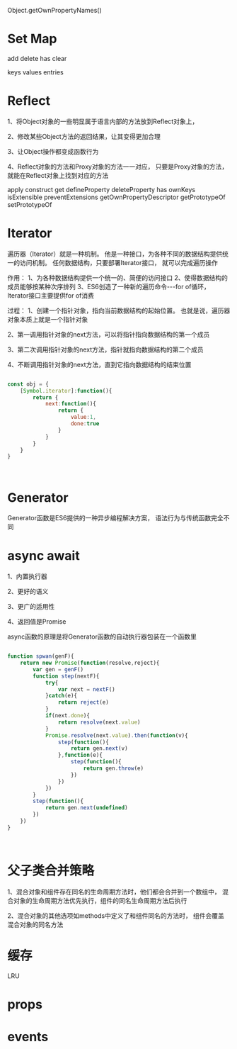 Object.getOwnPropertyNames()




# Set Map 



add
delete
has
clear

keys
values
entries



# Reflect


1、将Object对象的一些明显属于语言内部的方法放到Reflect对象上，

2、修改某些Object方法的返回结果，让其变得更加合理

3、让Object操作都变成函数行为

4、Reflect对象的方法和Proxy对象的方法一一对应，
只要是Proxy对象的方法，就能在Reflect对象上找到对应的方法


apply
construct
get 
defineProperty
deleteProperty
has
ownKeys
isExtensible
preventExtensions
getOwnPropertyDescriptor
getPrototypeOf
setPrototypeOf




# Iterator


遍历器（Iterator）就是一种机制。
他是一种接口，为各种不同的数据结构提供统一的访问机制。
任何数据结构，只要部署Iterator接口，
就可以完成遍历操作

作用：
1、为各种数据结构提供一个统一的、简便的访问接口
2、使得数据结构的成员能够按某种次序排列
3、ES6创造了一种新的遍历命令---for of循环，Iterator接口主要提供for of消费


过程：
1、创建一个指针对象，指向当前数据结构的起始位置。
也就是说，遍历器对象本质上就是一个指针对象

2、第一调用指针对象的next方法，可以将指针指向数据结构的第一个成员

3、第二次调用指针对象的next方法，指针就指向数据结构的第二个成员

4、不断调用指针对象的next方法，直到它指向数据结构的结束位置


```js

const obj = {
    [Symbol.iterator]:function(){
        return {
            next:function(){
                return {
                    value:1,
                    done:true
                }
            }
        }
    }
}




```




# Generator

Generator函数是ES6提供的一种异步编程解决方案，
语法行为与传统函数完全不同




# async await

1、内置执行器

2、更好的语义

3、更广的适用性

4、返回值是Promise



async函数的原理是将Generator函数的自动执行器包装在一个函数里


```js

function spwan(genF){
    return new Promise(function(resolve,reject){
        var gen = genF()
        function step(nextF){
            try{
                var next = nextF()
            }catch(e){
                return reject(e)
            }
            if(next.done){
                return resolve(next.value)
            }
            Promise.resolve(next.value).then(function(v){
                step(function(){
                    return gen.next(v)
                },function(e){
                    step(function(){
                        return gen.throw(e)
                    })
                })
            })
        }
        step(function(){
            return gen.next(undefined)
        })
    })
}




```


# 父子类合并策略


1、混合对象和组件存在同名的生命周期方法时，他们都会合并到一个数组中，
混合对象的生命周期方法优先执行，组件的同名生命周期方法后执行

2、混合对象的其他选项如methods中定义了和组件同名的方法时，
组件会覆盖混合对象的同名方法



# 缓存


LRU





# props 






# events


